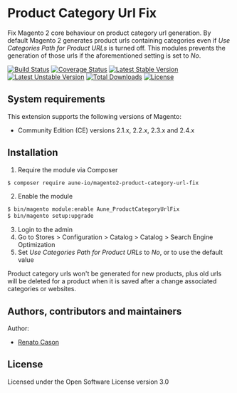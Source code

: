 # Product Category Url Fix
Fix Magento 2 core behaviour on product category url generation.
By default Magento 2 generates product urls containing categories even if _Use Categories Path for Product URLs_ is turned off.
This modules prevents the generation of those urls if the aforementioned setting is set to _No_.

[![Build Status](https://travis-ci.org/aune-io/magento2-product-category-url-fix.svg?branch=master)](https://travis-ci.org/aune-io/magento2-product-category-url-fix)
[![Coverage Status](https://coveralls.io/repos/github/aune-io/magento2-product-category-url-fix/badge.svg?branch=master)](https://coveralls.io/github/aune-io/magento2-product-category-url-fix?branch=master)
[![Latest Stable Version](https://poser.pugx.org/aune-io/magento2-product-category-url-fix/v/stable)](https://packagist.org/packages/aune-io/magento2-product-category-url-fix)
[![Latest Unstable Version](https://poser.pugx.org/aune-io/magento2-product-category-url-fix/v/unstable)](https://packagist.org/packages/aune-io/magento2-product-category-url-fix)
[![Total Downloads](https://poser.pugx.org/aune-io/magento2-product-category-url-fix/downloads)](https://packagist.org/packages/aune-io/magento2-product-category-url-fix)
[![License](https://poser.pugx.org/aune-io/magento2-product-category-url-fix/license)](https://packagist.org/packages/aune-io/magento2-product-category-url-fix)

## System requirements
This extension supports the following versions of Magento:

*	Community Edition (CE) versions 2.1.x, 2.2.x, 2.3.x and 2.4.x

## Installation
1. Require the module via Composer
```bash
$ composer require aune-io/magento2-product-category-url-fix
```

2. Enable the module
```bash
$ bin/magento module:enable Aune_ProductCategoryUrlFix
$ bin/magento setup:upgrade
```

3. Login to the admin
4. Go to Stores > Configuration > Catalog > Catalog > Search Engine Optimization
5. Set _Use Categories Path for Product URLs_ to _No_, or to use the default value

Product category urls won't be generated for new products, plus old urls will be deleted for a product when it is saved after a change associated categories or websites.

## Authors, contributors and maintainers

Author:
- [Renato Cason](https://github.com/renatocason)

## License
Licensed under the Open Software License version 3.0
